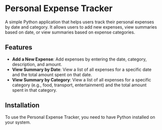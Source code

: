 # Personal Expense Tracker

A simple Python application that helps users track their personal expenses by date and category. It allows users to add new expenses, view summaries based on date, or view summaries based on expense categories.

## Features
- **Add a New Expense**: Add expenses by entering the date, category, description, and amount.
- **View Summary by Date**: View a list of all expenses for a specific date and the total amount spent on that date.
- **View Summary by Category**: View a list of all expenses for a specific category (e.g., food, transport, entertainment) and the total amount spent in that category.

## Installation

To use the Personal Expense Tracker, you need to have Python installed on your system. 


